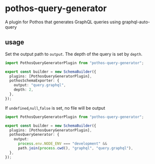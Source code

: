# pothos-query-generator

A plugin for Pothos that generates GraphQL queries using graphql-auto-query

## usage

Set the output path to `output`.
The depth of the query is set by `depth`.

```ts
import PothosQueryGeneratorPlugin from "pothos-query-generator";

export const builder = new SchemaBuilder({
  plugins: [PothosQueryGeneratorPlugin],
  pothosSchemaExporter: {
    output: "query.graphql",
    depth: 2,
  },
});
```

If `undefined`,`null`,`false` is set, no file will be output

```ts
import PothosQueryGeneratorPlugin from "pothos-query-generator";

export const builder = new SchemaBuilder({
  plugins: [PothosQueryGeneratorPlugin],
  pothosQueryGenerator: {
    output:
      process.env.NODE_ENV === "development" &&
      path.join(process.cwd(), "graphql", "query.graphql"),
  },
});
```
